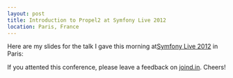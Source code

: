 ```yaml
---
layout: post
title: Introduction to Propel2 at Symfony Live 2012
location: Paris, France
---
```


Here are my slides for the talk I gave this morning at[Symfony Live
2012](http://paris2012.live.symfony.com/) in Paris:

<script async class="speakerdeck-embed"
data-id="4fd1d178469d200187014dff"
data-ratio="1.3333333333333333"
src="//speakerdeck.com/assets/embed.js">
</script>

If you attented this conference, please leave a feedback on
[joind.in](https://joind.in/talk/view/6589). Cheers!
